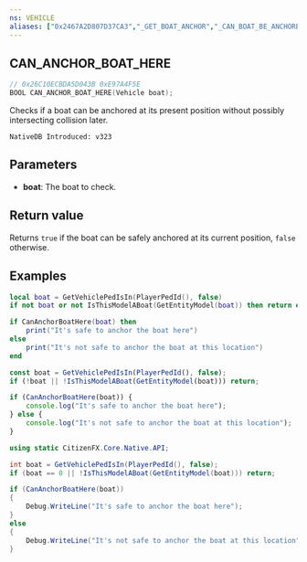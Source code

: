 ```yaml
---
ns: VEHICLE
aliases: ["0x2467A2D807D37CA3","_GET_BOAT_ANCHOR","_CAN_BOAT_BE_ANCHORED"]
---
```

## CAN_ANCHOR_BOAT_HERE

```c
// 0x26C10ECBDA5D043B 0xE97A4F5E
BOOL CAN_ANCHOR_BOAT_HERE(Vehicle boat);
```

Checks if a boat can be anchored at its present position without possibly intersecting collision later.

```
NativeDB Introduced: v323
```

## Parameters
* **boat**: The boat to check.

## Return value
Returns `true` if the boat can be safely anchored at its current position, `false` otherwise.

## Examples
```lua
local boat = GetVehiclePedIsIn(PlayerPedId(), false)
if not boat or not IsThisModelABoat(GetEntityModel(boat)) then return end

if CanAnchorBoatHere(boat) then
    print("It's safe to anchor the boat here")
else
    print("It's not safe to anchor the boat at this location")
end
```

```js
const boat = GetVehiclePedIsIn(PlayerPedId(), false);
if (!boat || !IsThisModelABoat(GetEntityModel(boat))) return;

if (CanAnchorBoatHere(boat)) {
    console.log("It's safe to anchor the boat here");
} else {
    console.log("It's not safe to anchor the boat at this location");
}
```

```cs
using static CitizenFX.Core.Native.API;

int boat = GetVehiclePedIsIn(PlayerPedId(), false);
if (boat == 0 || !IsThisModelABoat(GetEntityModel(boat))) return;

if (CanAnchorBoatHere(boat))
{
    Debug.WriteLine("It's safe to anchor the boat here");
}
else
{
    Debug.WriteLine("It's not safe to anchor the boat at this location");
}
```